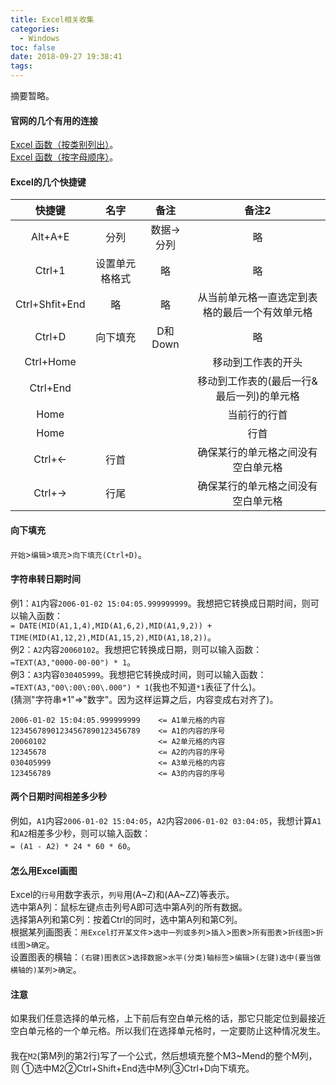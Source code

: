 ```yaml
---
title: Excel相关收集
categories:
  - Windows
toc: false
date: 2018-09-27 19:38:41
tags:
---
```

摘要暂略。
<!-- more -->

#### 官网的几个有用的连接
[Excel 函数（按类别列出）](https://support.office.com/zh-cn/article/Excel-函数（按类别列出）-5f91f4e9-7b42-46d2-9bd1-63f26a86c0eb)。  
[Excel 函数（按字母顺序）](https://support.office.com/zh-cn/article/excel-函数（按字母顺序）-b3944572-255d-4efb-bb96-c6d90033e188)。  

#### Excel的几个快捷键
|快捷键         |名字         |备注     |备注2 |
|:------------:|:-----------:|:-------:|:---:|
|Alt+A+E       |分列         |数据->分列|略    |
|Ctrl+1        |设置单元格格式|略       |略    |
|Ctrl+Shfit+End|略           |略       |从当前单元格一直选定到表格的最后一个有效单元格|
|Ctrl+D        |向下填充      |D和Down |略     |
|Ctrl+Home     |             |         |移动到工作表的开头|
|Ctrl+End      |             |         |移动到工作表的(最后一行&最后一列)的单元格|
|Home          |             |         |当前行的行首|
|Home          |             |         |行首  |
|Ctrl+←        |行首         |         |确保某行的单元格之间没有空白单元格|
|Ctrl+→        |行尾         |         |确保某行的单元格之间没有空白单元格|
#### 向下填充
`开始`>`编辑`>`填充`>`向下填充(Ctrl+D)`。

#### 字符串转日期时间
例1：`A1`内容`2006-01-02 15:04:05.999999999`。我想把它转换成日期时间，则可以输入函数：  
`= DATE(MID(A1,1,4),MID(A1,6,2),MID(A1,9,2)) + TIME(MID(A1,12,2),MID(A1,15,2),MID(A1,18,2))`。  
例2：`A2`内容`20060102`。我想把它转换成日期，则可以输入函数：  
`=TEXT(A3,"0000-00-00") * 1`。  
例3：`A3`内容`030405999`。我想把它转换成时间，则可以输入函数：  
`=TEXT(A3,"00\:00\:00\.000") * 1`(我也不知道`*1`表征了什么)。  
(猜测"字符串*1"=>"数字"。因为这样运算之后，内容变成右对齐了)。
```
2006-01-02 15:04:05.999999999    <= A1单元格的内容
12345678901234567890123456789    <= A1的内容的序号
20060102                         <= A2单元格的内容
12345678                         <= A2的内容的序号
030405999                        <= A3单元格的内容
123456789                        <= A3的内容的序号
```

#### 两个日期时间相差多少秒
例如，`A1`内容`2006-01-02 15:04:05`，`A2`内容`2006-01-02 03:04:05`，我想计算`A1`和`A2`相差多少秒，则可以输入函数：  
`= (A1 - A2) * 24 * 60 * 60`。

#### 怎么用Excel画图
Excel的`行号`用数字表示，`列号`用(A~Z)和(AA~ZZ)等表示。  
选中第A列：鼠标左键点击列号A即可选中第A列的所有数据。  
选择第A列和第C列：按着Ctrl的同时，选中第A列和第C列。  
根据某列画图表：`用Excel打开某文件`>`选中一列或多列`>`插入`>`图表`>`所有图表`>`折线图`>`折线图`>`确定`。  
设置图表的横轴：`(右键)图表区`>`选择数据`>`水平(分类)轴标签`>`编辑`>`(左键)选中(要当做横轴的)某列`>`确定`。

#### 注意
如果我们任意选择的单元格，上下前后有空白单元格的话，那它只能定位到最接近空白单元格的一个单元格。所以我们在选择单元格时，一定要防止这种情况发生。

####
我在`M2`(第M列的第2行)写了一个公式，然后想填充整个M3~Mend的整个M列，则
①选中M2②Ctrl+Shift+End选中M列③Ctrl+D向下填充。

